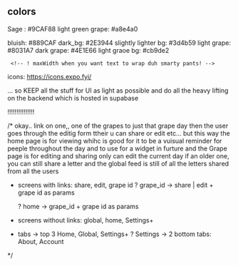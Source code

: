 ## colors
Sage : #9CAF88
light green grape: #a8e4a0

bluish: #889CAF
dark_bg: #2E3944
slightly lighter bg: #3d4b59
light grape: #8031A7
dark grape: #4E1E66
light graoe bg: #cb9de2


<!-- TODO reasses the colors being used -->
     <!-- ! maxWidth when you want text to wrap duh smarty pants! -->



icons:
https://icons.expo.fyi/

<!--? I'd say using react native as a very light facade with an api backend is what I would lean towards due to the nature of what it is. but i dont think react-query itself would be a problem -->
... so KEEP all the stuff for UI as light as possible and do all the heavy lifting on the backend which is hosted in supabase
<!-- !! like maybe I could FETCH the images from the edge functions instead of having them here in my assets. --> !!!!!!!!!!!!!!!


/*
okay.. link on one,, one of the grapes to just that grape day
then the user goes through the editig
form ttheir u can share or edit etc...
but this way the home page is for viewing whihc  is good for it to be a vuisual reminder for peeple throughout the day and to use for a widget in furture
and the Grape page is for editing and sharing
only can edit the current day
if an older one, you can still share a letter
and the global feed is still of all the letters shared from all the users
* screens with links: share, edit, grape id
    ?  grape_id -> share | edit + grape id as params

    ? home -> grape_id + grape id as params

* screens without links: global, home, Settings+

* tabs -> top 3 Home, Global, Settings+
    ? Settings -> 2 bottom tabs: About, Account



*/
